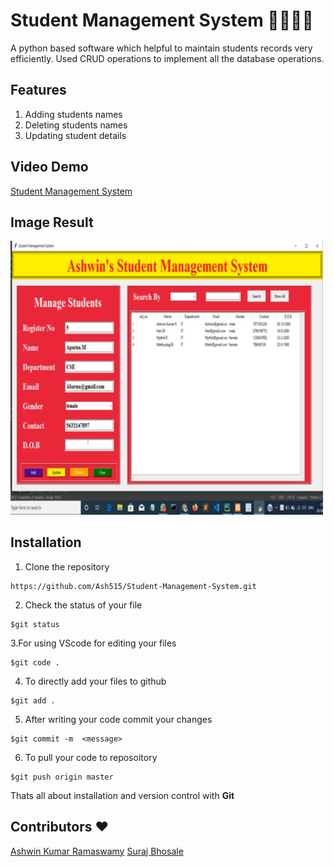 # Student Management System 👩‍🎓👨‍🎓
A python based software which helpful to maintain students records very efficiently. 
Used CRUD operations to implement all the database operations.
## Features
1) Adding students names
2) Deleting students names
3) Updating student details

## Video Demo
[Student Management System](https://www.youtube.com/watch?v=vLAJZ401WQw&t=1s)

## Image Result
<img src="/Image Result/Op.png" width="500px">

## Installation 
1. Clone the repository 
```
https://github.com/Ash515/Student-Management-System.git
```
2. Check the status of your file 
```
$git status
```

3.For using VScode for editing your files 
```
$git code .
```
4. To directly add your files to github
```
$git add .
```
5. After writing your code commit your changes 
```
$git commit -m  <message>
```
6. To pull your code to reposoitory
```
$git push origin master
```
Thats all about installation and version control with **Git**

## Contributors ❤
[Ashwin Kumar Ramaswamy](https://github.com/Ash515)
[Suraj Bhosale](https://github.com/suraj7224)
